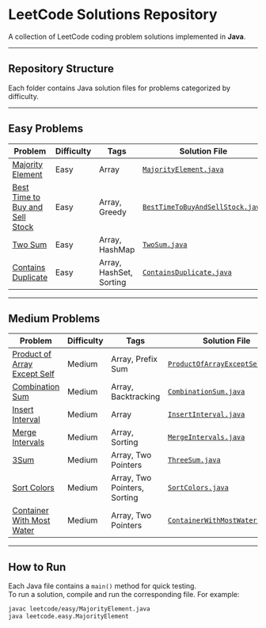 # LeetCode Solutions Repository

A collection of LeetCode coding problem solutions implemented in **Java**.

---

## Repository Structure


Each folder contains Java solution files for problems categorized by difficulty.

---

## Easy Problems

| Problem | Difficulty | Tags | Solution File |
|---------|------------|------|---------------|
| [Majority Element](https://leetcode.com/problems/majority-element/) | Easy | Array | [`MajorityElement.java`](easy/MajorityElement.java) |
| [Best Time to Buy and Sell Stock](https://leetcode.com/problems/best-time-to-buy-and-sell-stock/) | Easy | Array, Greedy | [`BestTimeToBuyAndSellStock.java`](easy/BestTimeToBuyAndSellStock.java) |
| [Two Sum](https://leetcode.com/problems/two-sum/) | Easy | Array, HashMap | [`TwoSum.java`](easy/TwoSum.java) |
| [Contains Duplicate](https://leetcode.com/problems/contains-duplicate/) | Easy       | Array, HashSet, Sorting | [`ContainsDuplicate.java`](easy/ContainsDuplicate.java) |


---

## Medium Problems

| Problem | Difficulty | Tags | Solution File |
|---------|------------|------|---------------|
| [Product of Array Except Self](https://leetcode.com/problems/product-of-array-except-self/) | Medium | Array, Prefix Sum | [`ProductOfArrayExceptSelf.java`](medium/ProductOfArrayExceptSelf.java) |
| [Combination Sum](https://leetcode.com/problems/combination-sum/) | Medium | Array, Backtracking | [`CombinationSum.java`](medium/CombinationSum.java) |
| [Insert Interval](https://leetcode.com/problems/insert-interval/) | Medium | Array | [`InsertInterval.java`](medium/InsertInterval.java) |
| [Merge Intervals](https://leetcode.com/problems/merge-intervals/) | Medium | Array, Sorting | [`MergeIntervals.java`](medium/MergeIntervals.java) |
| [3Sum](https://leetcode.com/problems/3sum/) | Medium | Array, Two Pointers | [`ThreeSum.java`](medium/ThreeSum.java) |
| [Sort Colors](https://leetcode.com/problems/sort-colors/) | Medium | Array, Two Pointers, Sorting | [`SortColors.java`](leetcode/medium/SortColors.java) |
| [Container With Most Water](https://leetcode.com/problems/container-with-most-water/) | Medium | Array, Two Pointers | [`ContainerWithMostWater.java`](leetcode/medium/ContainerWithMostWater.java) |




---

## How to Run

Each Java file contains a `main()` method for quick testing.  
To run a solution, compile and run the corresponding file. For example:

```bash
javac leetcode/easy/MajorityElement.java
java leetcode.easy.MajorityElement
